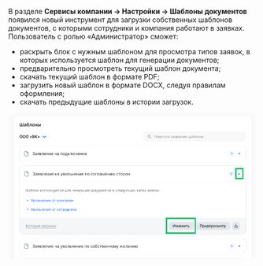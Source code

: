 В разделе **Сервисы компании → Настройки → Шаблоны документов** появился новый инструмент для загрузки собственных шаблонов документов, с которыми сотрудники и компания работают в заявках. Пользователь с ролью «Администратор» сможет:

- раскрыть блок с нужным шаблоном для просмотра типов заявок, в которых используется шаблон для генерации документов;
- предварительно просмотреть текущий шаблон документа;
- скачать текущий шаблон в формате PDF;
- загрузить новый шаблон в формате DOCX, следуя правилам оформления;
- скачать предыдущие шаблоны в истории загрузок.

![admin-substitute (1).png](./assets/unnamed.png)